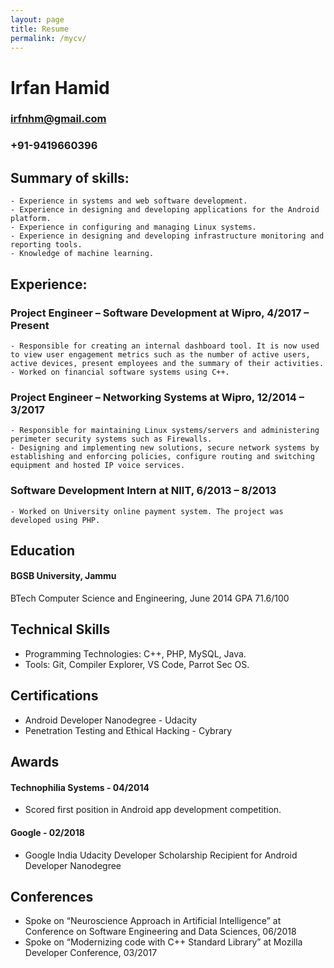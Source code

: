 ```yaml
---
layout: page
title: Resume
permalink: /mycv/
---
```



# Irfan Hamid

### irfnhm@gmail.com 

### +91-9419660396

## Summary of skills:
    - Experience in systems and web software development. 
    - Experience in designing and developing applications for the Android platform. 
    - Experience in configuring and managing Linux systems. 
    - Experience in designing and developing infrastructure monitoring and reporting tools. 
    - Knowledge of machine learning.

## Experience:
### Project Engineer – Software Development at Wipro, 4/2017 – Present 
    - Responsible for creating an internal dashboard tool. It is now used to view user engagement metrics such as the number of active users, active devices, present employees and the summary of their activities.
    - Worked on financial software systems using C++.

### Project Engineer –  Networking Systems at Wipro, 12/2014 – 3/2017
    - Responsible for maintaining Linux systems/servers and administering perimeter security systems such as Firewalls.
    - Designing and implementing new solutions, secure network systems by establishing and enforcing policies, configure routing and switching equipment and hosted IP voice services.

### Software Development Intern at NIIT, 6/2013 – 8/2013 
    - Worked on University online payment system. The project was developed using PHP.

## Education
#### BGSB University, Jammu 
BTech Computer Science and Engineering, June 2014 GPA 71.6/100


## Technical Skills
- Programming Technologies: C++, PHP, MySQL, Java. 
- Tools: Git, Compiler Explorer, VS Code, Parrot Sec OS.

## Certifications
- Android Developer Nanodegree - Udacity
- Penetration Testing and Ethical Hacking - Cybrary

## Awards
#### Technophilia Systems - 04/2014 
- Scored first position in Android app development competition.

#### Google - 02/2018 
- Google India Udacity Developer Scholarship Recipient for Android Developer Nanodegree

## Conferences
- Spoke on “Neuroscience Approach in Artificial Intelligence” at Conference on Software Engineering and Data Sciences, 06/2018
- Spoke on “Modernizing code with C++ Standard Library” at Mozilla Developer Conference, 03/2017